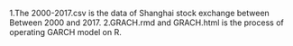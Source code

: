 1.The 2000-2017.csv is the data of Shanghai stock exchange between Between 2000 and 2017.
2.GRACH.rmd and GRACH.html is the process of operating GARCH model on R.
